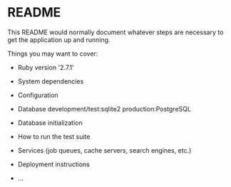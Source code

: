 # README

This README would normally document whatever steps are necessary to get the
application up and running.

Things you may want to cover:

- Ruby version
  '2.7.1'

- System dependencies

- Configuration

- Database
  development/test:sqlite2
  production:PostgreSQL

- Database initialization

- How to run the test suite

- Services (job queues, cache servers, search engines, etc.)

- Deployment instructions

- ...
